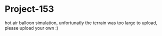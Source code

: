 # Project-153
hot air balloon simulation, unfortunatly the terrain was too large to upload, please upload your own :)
